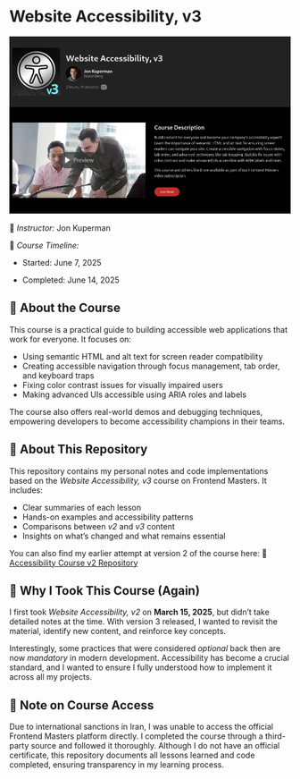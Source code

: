 # Website Accessibility, v3

![course image](https://github.com/homayunmmdy/a11y-v3/blob/main/images/course_image.png) 


🧠 *Instructor:* Jon Kuperman

📅 *Course Timeline:*

- Started: June 7, 2025

- Completed: June 14, 2025


## 🎯 About the Course

This course is a practical guide to building accessible web applications that work for everyone. It focuses on:

* Using semantic HTML and alt text for screen reader compatibility
* Creating accessible navigation through focus management, tab order, and keyboard traps
* Fixing color contrast issues for visually impaired users
* Making advanced UIs accessible using ARIA roles and labels

The course also offers real-world demos and debugging techniques, empowering developers to become accessibility champions in their teams.

## 📘 About This Repository

This repository contains my personal notes and code implementations based on the *Website Accessibility, v3* course on Frontend Masters. It includes:

* Clear summaries of each lesson
* Hands-on examples and accessibility patterns
* Comparisons between *v2* and *v3* content
* Insights on what’s changed and what remains essential

You can also find my earlier attempt at version 2 of the course here:
🔗 [Accessibility Course v2 Repository](https://github.com/homayunmmdy/accessiblity-course)



## 🔄 Why I Took This Course (Again)

I first took *Website Accessibility, v2* on **March 15, 2025**, but didn’t take detailed notes at the time. With version 3 released, I wanted to revisit the material, identify new content, and reinforce key concepts.

Interestingly, some practices that were considered *optional* back then are now *mandatory* in modern development. Accessibility has become a crucial standard, and I wanted to ensure I fully understood how to implement it across all my projects.



## 📢 Note on Course Access

Due to international sanctions in Iran, I was unable to access the official Frontend Masters platform directly. I completed the course through a third-party source and followed it thoroughly. Although I do not have an official certificate, this repository documents all lessons learned and code completed, ensuring transparency in my learning process.
